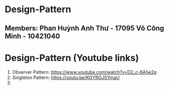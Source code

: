 # Design-Pattern

## Members: Phan Huỳnh Anh Thư - 17095 Võ Công Minh - 10421040
# Design-Pattern (Youtube links)
1. Observer Pattern: https://www.youtube.com/watch?v=D2_c-6A1w2g 
2. Singleton Pattern: https://youtu.be/KGYROJSYmaU
3. 

